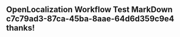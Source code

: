 <properties
ms.topic="hero-topic"
ms.test1="hero-topic"
ms.test2="test"/>

## OpenLocalization Workflow Test MarkDown c7c79ad3-87ca-45ba-8aae-64d6d359c9e4 thanks!
